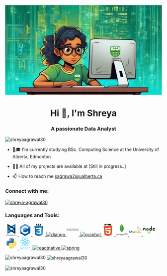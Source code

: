 <!--
**shreyaagrawal30/shreyaagrawal30** is a ✨ _special_ ✨ repository because its `README.md` (this file) appears on your GitHub profile.

Here are some ideas to get you started:

- 🔭 I’m currently working on ...
- 🌱 I’m currently learning ...
- 📖🎓 I'm currently studying BSc. Computing Science in the University of Alberta, Edmonton
- 👯 I’m looking to collaborate on ...
- 🤔 I’m looking for help with ...
- 💬 Ask me about ...
- 📫 How to reach me: sagrawa2@ualberta.ca
- 😄 Pronouns: she/her
- ⚡ Fun fact: ...
-->
<div class="myface">
  <img src="awesome.jpg" alt="Myimage" />
</div>
<h1 align="center">Hi 👋, I'm Shreya</h1>
<h3 align="center">A passionate Data Analyst</h3>

<p align="left"> <img src="https://komarev.com/ghpvc/?username=shreyaagrawal30&label=Profile%20views&color=0e75b6&style=flat" alt="shreyaagrawal30" /> </p>

- 📖🎓 I'm currently studying BSc. Computing Science at the University of Alberta, Edmonton

- 👨‍💻 All of my projects are available at [Still in progress..]

- 📫 How to reach me sagrawa2@ualberta.ca

<h3 align="left">Connect with me:</h3>
<p align="left">
<a href="https://linkedin.com/in/shreya-agrawal30" target="blank"><img align="center" src="https://raw.githubusercontent.com/rahuldkjain/github-profile-readme-generator/master/src/images/icons/Social/linked-in-alt.svg" alt="shreya-agrawal30" height="30" width="40" /></a>
</p>

<h3 align="left">Languages and Tools:</h3>
<p align="left"> <a href="https://backbonejs.org" target="_blank" rel="noreferrer"> <img src="https://raw.githubusercontent.com/devicons/devicon/master/icons/backbonejs/backbonejs-original-wordmark.svg" alt="backbonejs" width="40" height="40"/> </a> <a href="https://www.cprogramming.com/" target="_blank" rel="noreferrer"> <img src="https://raw.githubusercontent.com/devicons/devicon/master/icons/c/c-original.svg" alt="c" width="40" height="40"/> </a> <a href="https://www.w3schools.com/css/" target="_blank" rel="noreferrer"> <img src="https://raw.githubusercontent.com/devicons/devicon/master/icons/css3/css3-original-wordmark.svg" alt="css3" width="40" height="40"/> </a> <a href="https://www.djangoproject.com/" target="_blank" rel="noreferrer"> <img src="https://cdn.worldvectorlogo.com/logos/django.svg" alt="django" width="40" height="40"/> </a> <a href="https://expressjs.com" target="_blank" rel="noreferrer"> <img src="https://raw.githubusercontent.com/devicons/devicon/master/icons/express/express-original-wordmark.svg" alt="express" width="40" height="40"/> </a> <a href="https://graphql.org" target="_blank" rel="noreferrer"> <img src="https://www.vectorlogo.zone/logos/graphql/graphql-icon.svg" alt="graphql" width="40" height="40"/> </a> <a href="https://www.w3.org/html/" target="_blank" rel="noreferrer"> <img src="https://raw.githubusercontent.com/devicons/devicon/master/icons/html5/html5-original-wordmark.svg" alt="html5" width="40" height="40"/> </a> <a href="https://www.mongodb.com/" target="_blank" rel="noreferrer"> <img src="https://raw.githubusercontent.com/devicons/devicon/master/icons/mongodb/mongodb-original-wordmark.svg" alt="mongodb" width="40" height="40"/> </a> <a href="https://www.mysql.com/" target="_blank" rel="noreferrer"> <img src="https://raw.githubusercontent.com/devicons/devicon/master/icons/mysql/mysql-original-wordmark.svg" alt="mysql" width="40" height="40"/> </a> <a href="https://nodejs.org" target="_blank" rel="noreferrer"> <img src="https://raw.githubusercontent.com/devicons/devicon/master/icons/nodejs/nodejs-original-wordmark.svg" alt="nodejs" width="40" height="40"/> </a> <a href="https://www.python.org" target="_blank" rel="noreferrer"> <img src="https://raw.githubusercontent.com/devicons/devicon/master/icons/python/python-original.svg" alt="python" width="40" height="40"/> </a> <a href="https://reactjs.org/" target="_blank" rel="noreferrer"> <img src="https://raw.githubusercontent.com/devicons/devicon/master/icons/react/react-original-wordmark.svg" alt="react" width="40" height="40"/> </a> <a href="https://reactnative.dev/" target="_blank" rel="noreferrer"> <img src="https://reactnative.dev/img/header_logo.svg" alt="reactnative" width="40" height="40"/> </a> <a href="https://spring.io/" target="_blank" rel="noreferrer"> <img src="https://www.vectorlogo.zone/logos/springio/springio-icon.svg" alt="spring" width="40" height="40"/> </a> </p>

<p><img align="left" src="https://github-readme-stats.vercel.app/api/top-langs?username=shreyaagrawal30&show_icons=true&locale=en&layout=compact" alt="shreyaagrawal30" /></p>

<p>&nbsp;<img align="center" src="https://github-readme-stats.vercel.app/api?username=shreyaagrawal30&show_icons=true&locale=en" alt="shreyaagrawal30" /></p>

<p><img align="center" src="https://github-readme-streak-stats.herokuapp.com/?user=shreyaagrawal30&" alt="shreyaagrawal30" /></p>
